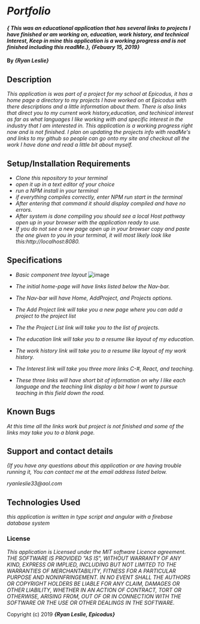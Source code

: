 # _Portfolio_

#### _{ This was an educational application that has several links to projects I have finished or am working on, education, work history, and technical Interest, Keep in mine this application is a working progress and is not finished including this readMe.}, {Febuary 15, 2019}_

#### By _**{Ryan Leslie}**_

## Description

_This application is was part of a project for my school at Epicodus, it has a home page a directory to my projects I have worked on at Epicodus with there descriptions and a little information about them. There is also links that direct you to my current work history,education, and techinical interest as far as what languages I like working with and specific interest in the industry that I am interested in. This application is a working progress right now and is not finished. I plan on updating the projects info with readMe's and links to my github so people can go onto my site and checkout all the work I have done and read a little bit about myself._

## Setup/Installation Requirements

* _Clone this repository to your terminal_
* _open it up in a text editor of your choice_
* _run a NPM install in your terminal_
* _if everything compiles correctly, enter NPM run start in the terminal_
* _After entering that command it should display compiled and have no errors._
* _After system is done compiling you should see a local Host pathway open up in your browser with the application ready to use._
* _If you do not see a  new page open up in your browser copy and paste the one given to you in your terminal, it will most likely look like this:http://localhost:8080._


## Specifications

* _Basic component tree layout_
![image](https://user-images.githubusercontent.com/43968782/53593108-adbe6480-3b4c-11e9-83af-10f7eff4ea75.png)



* _The initial home-page will have links listed below the Nav-bar._

* _The Nav-bar will have Home, AddProject, and Projects options._

* _The Add Project link will take you a new page where you can add a project to the project list_

* _The the Project List link will take you to the list of projects._


* _The education link will take you to a resume like layout of my education._

* _The work history link will take you to a resume like layout of my work history._

* _The Interest link will take you three more links C-#, React, and teaching._

* _These three links will have short bit of information on why I like each language and the teaching link display a bit how I want to pursue teaching in this field down the road._

## Known Bugs

_At this time all the links work but project is not finished and some of the links may take you to a blank page._

## Support and contact details

_{If you have any questions about this application or are having trouble running it, You can contact me at the email address listed below._

  _ryanleslie33@aol.com_

## Technologies Used

_this application is written in type script and angular with a firebase database system_

### License

*This application is Licensed under the MIT software Licence agreement. THE SOFTWARE IS PROVIDED "AS IS", WITHOUT WARRANTY OF ANY KIND, EXPRESS OR IMPLIED, INCLUDING BUT NOT LIMITED TO THE WARRANTIES OF MERCHANTABILITY, FITNESS FOR A PARTICULAR PURPOSE AND NONINFRINGEMENT. IN NO EVENT SHALL THE AUTHORS OR COPYRIGHT HOLDERS BE LIABLE FOR ANY CLAIM, DAMAGES OR OTHER LIABILITY, WHETHER IN AN ACTION OF CONTRACT, TORT OR OTHERWISE, ARISING FROM, OUT OF OR IN CONNECTION WITH THE SOFTWARE OR THE USE OR OTHER DEALINGS IN THE SOFTWARE.*

Copyright (c) 2019 **_{Ryan Leslie, Epicodus}_**

